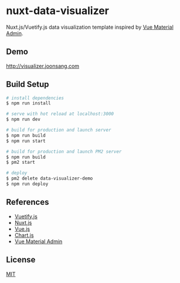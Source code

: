 # nuxt-data-visualizer
Nuxt.js/Vuetify.js data visualization template inspired by [Vue Material Admin](https://github.com/tookit/vue-material-admin).

## Demo
http://visualizer.joonsang.com

## Build Setup
``` bash
# install dependencies
$ npm run install

# serve with hot reload at localhost:3000
$ npm run dev

# build for production and launch server
$ npm run build
$ npm run start

# build for production and launch PM2 server
$ npm run build
$ pm2 start

# deploy
$ pm2 delete data-visualizer-demo
$ npm run deploy
```

## References
* [Vuetify.js](https://vuetifyjs.com)
* [Nuxt.js](https://nuxtjs.org)
* [Vue.js](https://vuejs.org)
* [Chart.js](https://vuejs.org)
* [Vue Material Admin](https://github.com/tookit/vue-material-admin)

## License
[MIT](https://github.com/debugrammer/nuxt-data-visualizer/blob/master/LICENSE)
